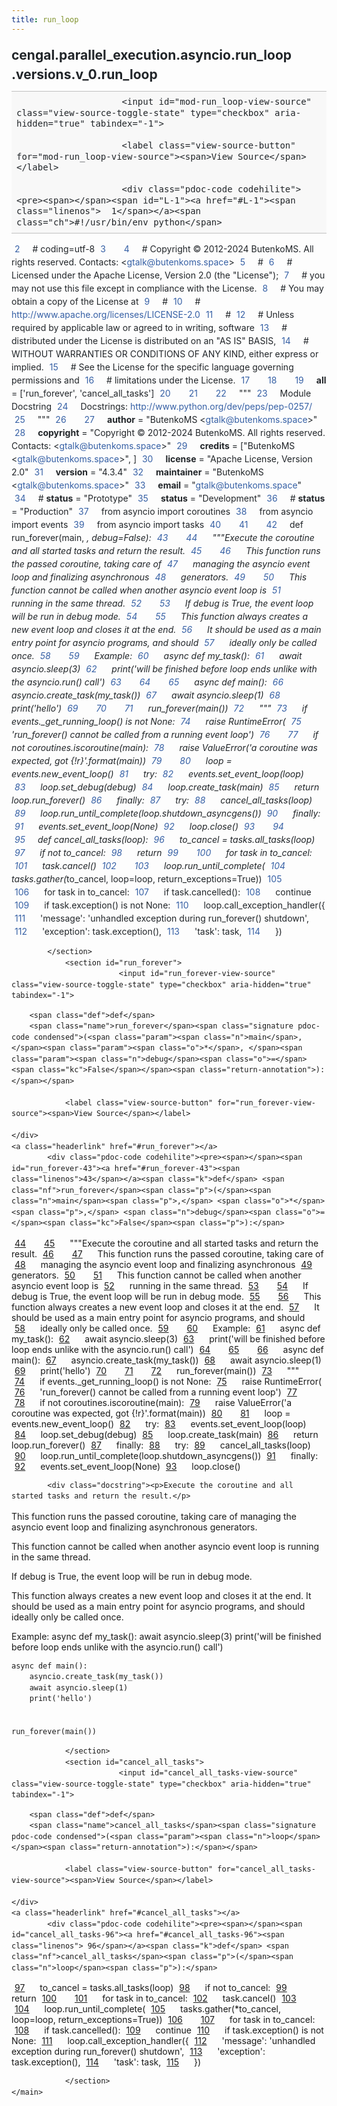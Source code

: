 ```yaml
---
title: run_loop
---
```


<div>
    <main class="pdoc">
            <section class="module-info">
                    <h1 class="modulename">
cengal<wbr>.parallel_execution<wbr>.asyncio<wbr>.run_loop<wbr>.versions<wbr>.v_0<wbr>.run_loop    </h1>

                
                        <input id="mod-run_loop-view-source" class="view-source-toggle-state" type="checkbox" aria-hidden="true" tabindex="-1">

                        <label class="view-source-button" for="mod-run_loop-view-source"><span>View Source</span></label>

                        <div class="pdoc-code codehilite"><pre><span></span><span id="L-1"><a href="#L-1"><span class="linenos">  1</span></a><span class="ch">#!/usr/bin/env python</span>
</span><span id="L-2"><a href="#L-2"><span class="linenos">  2</span></a><span class="c1"># coding=utf-8</span>
</span><span id="L-3"><a href="#L-3"><span class="linenos">  3</span></a>
</span><span id="L-4"><a href="#L-4"><span class="linenos">  4</span></a><span class="c1"># Copyright © 2012-2024 ButenkoMS. All rights reserved. Contacts: &lt;gtalk@butenkoms.space&gt;</span>
</span><span id="L-5"><a href="#L-5"><span class="linenos">  5</span></a><span class="c1"># </span>
</span><span id="L-6"><a href="#L-6"><span class="linenos">  6</span></a><span class="c1"># Licensed under the Apache License, Version 2.0 (the &quot;License&quot;);</span>
</span><span id="L-7"><a href="#L-7"><span class="linenos">  7</span></a><span class="c1"># you may not use this file except in compliance with the License.</span>
</span><span id="L-8"><a href="#L-8"><span class="linenos">  8</span></a><span class="c1"># You may obtain a copy of the License at</span>
</span><span id="L-9"><a href="#L-9"><span class="linenos">  9</span></a><span class="c1"># </span>
</span><span id="L-10"><a href="#L-10"><span class="linenos"> 10</span></a><span class="c1">#     http://www.apache.org/licenses/LICENSE-2.0</span>
</span><span id="L-11"><a href="#L-11"><span class="linenos"> 11</span></a><span class="c1"># </span>
</span><span id="L-12"><a href="#L-12"><span class="linenos"> 12</span></a><span class="c1"># Unless required by applicable law or agreed to in writing, software</span>
</span><span id="L-13"><a href="#L-13"><span class="linenos"> 13</span></a><span class="c1"># distributed under the License is distributed on an &quot;AS IS&quot; BASIS,</span>
</span><span id="L-14"><a href="#L-14"><span class="linenos"> 14</span></a><span class="c1"># WITHOUT WARRANTIES OR CONDITIONS OF ANY KIND, either express or implied.</span>
</span><span id="L-15"><a href="#L-15"><span class="linenos"> 15</span></a><span class="c1"># See the License for the specific language governing permissions and</span>
</span><span id="L-16"><a href="#L-16"><span class="linenos"> 16</span></a><span class="c1"># limitations under the License.</span>
</span><span id="L-17"><a href="#L-17"><span class="linenos"> 17</span></a>
</span><span id="L-18"><a href="#L-18"><span class="linenos"> 18</span></a>
</span><span id="L-19"><a href="#L-19"><span class="linenos"> 19</span></a><span class="n">__all__</span> <span class="o">=</span> <span class="p">[</span><span class="s1">&#39;run_forever&#39;</span><span class="p">,</span> <span class="s1">&#39;cancel_all_tasks&#39;</span><span class="p">]</span>
</span><span id="L-20"><a href="#L-20"><span class="linenos"> 20</span></a>
</span><span id="L-21"><a href="#L-21"><span class="linenos"> 21</span></a>
</span><span id="L-22"><a href="#L-22"><span class="linenos"> 22</span></a><span class="sd">&quot;&quot;&quot;</span>
</span><span id="L-23"><a href="#L-23"><span class="linenos"> 23</span></a><span class="sd">Module Docstring</span>
</span><span id="L-24"><a href="#L-24"><span class="linenos"> 24</span></a><span class="sd">Docstrings: http://www.python.org/dev/peps/pep-0257/</span>
</span><span id="L-25"><a href="#L-25"><span class="linenos"> 25</span></a><span class="sd">&quot;&quot;&quot;</span>
</span><span id="L-26"><a href="#L-26"><span class="linenos"> 26</span></a>
</span><span id="L-27"><a href="#L-27"><span class="linenos"> 27</span></a><span class="n">__author__</span> <span class="o">=</span> <span class="s2">&quot;ButenkoMS &lt;gtalk@butenkoms.space&gt;&quot;</span>
</span><span id="L-28"><a href="#L-28"><span class="linenos"> 28</span></a><span class="n">__copyright__</span> <span class="o">=</span> <span class="s2">&quot;Copyright © 2012-2024 ButenkoMS. All rights reserved. Contacts: &lt;gtalk@butenkoms.space&gt;&quot;</span>
</span><span id="L-29"><a href="#L-29"><span class="linenos"> 29</span></a><span class="n">__credits__</span> <span class="o">=</span> <span class="p">[</span><span class="s2">&quot;ButenkoMS &lt;gtalk@butenkoms.space&gt;&quot;</span><span class="p">,</span> <span class="p">]</span>
</span><span id="L-30"><a href="#L-30"><span class="linenos"> 30</span></a><span class="n">__license__</span> <span class="o">=</span> <span class="s2">&quot;Apache License, Version 2.0&quot;</span>
</span><span id="L-31"><a href="#L-31"><span class="linenos"> 31</span></a><span class="n">__version__</span> <span class="o">=</span> <span class="s2">&quot;4.3.4&quot;</span>
</span><span id="L-32"><a href="#L-32"><span class="linenos"> 32</span></a><span class="n">__maintainer__</span> <span class="o">=</span> <span class="s2">&quot;ButenkoMS &lt;gtalk@butenkoms.space&gt;&quot;</span>
</span><span id="L-33"><a href="#L-33"><span class="linenos"> 33</span></a><span class="n">__email__</span> <span class="o">=</span> <span class="s2">&quot;gtalk@butenkoms.space&quot;</span>
</span><span id="L-34"><a href="#L-34"><span class="linenos"> 34</span></a><span class="c1"># __status__ = &quot;Prototype&quot;</span>
</span><span id="L-35"><a href="#L-35"><span class="linenos"> 35</span></a><span class="n">__status__</span> <span class="o">=</span> <span class="s2">&quot;Development&quot;</span>
</span><span id="L-36"><a href="#L-36"><span class="linenos"> 36</span></a><span class="c1"># __status__ = &quot;Production&quot;</span>
</span><span id="L-37"><a href="#L-37"><span class="linenos"> 37</span></a><span class="kn">from</span> <span class="nn">asyncio</span> <span class="kn">import</span> <span class="n">coroutines</span>
</span><span id="L-38"><a href="#L-38"><span class="linenos"> 38</span></a><span class="kn">from</span> <span class="nn">asyncio</span> <span class="kn">import</span> <span class="n">events</span>
</span><span id="L-39"><a href="#L-39"><span class="linenos"> 39</span></a><span class="kn">from</span> <span class="nn">asyncio</span> <span class="kn">import</span> <span class="n">tasks</span>
</span><span id="L-40"><a href="#L-40"><span class="linenos"> 40</span></a>
</span><span id="L-41"><a href="#L-41"><span class="linenos"> 41</span></a>
</span><span id="L-42"><a href="#L-42"><span class="linenos"> 42</span></a><span class="k">def</span> <span class="nf">run_forever</span><span class="p">(</span><span class="n">main</span><span class="p">,</span> <span class="o">*</span><span class="p">,</span> <span class="n">debug</span><span class="o">=</span><span class="kc">False</span><span class="p">):</span>
</span><span id="L-43"><a href="#L-43"><span class="linenos"> 43</span></a><span class="w">    </span>
</span><span id="L-44"><a href="#L-44"><span class="linenos"> 44</span></a><span class="w">    </span><span class="sd">&quot;&quot;&quot;Execute the coroutine and all started tasks and return the result.</span>
</span><span id="L-45"><a href="#L-45"><span class="linenos"> 45</span></a>
</span><span id="L-46"><a href="#L-46"><span class="linenos"> 46</span></a><span class="sd">    This function runs the passed coroutine, taking care of</span>
</span><span id="L-47"><a href="#L-47"><span class="linenos"> 47</span></a><span class="sd">    managing the asyncio event loop and finalizing asynchronous</span>
</span><span id="L-48"><a href="#L-48"><span class="linenos"> 48</span></a><span class="sd">    generators.</span>
</span><span id="L-49"><a href="#L-49"><span class="linenos"> 49</span></a>
</span><span id="L-50"><a href="#L-50"><span class="linenos"> 50</span></a><span class="sd">    This function cannot be called when another asyncio event loop is</span>
</span><span id="L-51"><a href="#L-51"><span class="linenos"> 51</span></a><span class="sd">    running in the same thread.</span>
</span><span id="L-52"><a href="#L-52"><span class="linenos"> 52</span></a>
</span><span id="L-53"><a href="#L-53"><span class="linenos"> 53</span></a><span class="sd">    If debug is True, the event loop will be run in debug mode.</span>
</span><span id="L-54"><a href="#L-54"><span class="linenos"> 54</span></a>
</span><span id="L-55"><a href="#L-55"><span class="linenos"> 55</span></a><span class="sd">    This function always creates a new event loop and closes it at the end.</span>
</span><span id="L-56"><a href="#L-56"><span class="linenos"> 56</span></a><span class="sd">    It should be used as a main entry point for asyncio programs, and should</span>
</span><span id="L-57"><a href="#L-57"><span class="linenos"> 57</span></a><span class="sd">    ideally only be called once.</span>
</span><span id="L-58"><a href="#L-58"><span class="linenos"> 58</span></a>
</span><span id="L-59"><a href="#L-59"><span class="linenos"> 59</span></a><span class="sd">    Example:</span>
</span><span id="L-60"><a href="#L-60"><span class="linenos"> 60</span></a><span class="sd">        async def my_task():</span>
</span><span id="L-61"><a href="#L-61"><span class="linenos"> 61</span></a><span class="sd">            await asyncio.sleep(3)</span>
</span><span id="L-62"><a href="#L-62"><span class="linenos"> 62</span></a><span class="sd">            print(&#39;will be finished before loop ends unlike with the asyncio.run() call&#39;)</span>
</span><span id="L-63"><a href="#L-63"><span class="linenos"> 63</span></a>
</span><span id="L-64"><a href="#L-64"><span class="linenos"> 64</span></a>
</span><span id="L-65"><a href="#L-65"><span class="linenos"> 65</span></a><span class="sd">        async def main():</span>
</span><span id="L-66"><a href="#L-66"><span class="linenos"> 66</span></a><span class="sd">            asyncio.create_task(my_task())</span>
</span><span id="L-67"><a href="#L-67"><span class="linenos"> 67</span></a><span class="sd">            await asyncio.sleep(1)</span>
</span><span id="L-68"><a href="#L-68"><span class="linenos"> 68</span></a><span class="sd">            print(&#39;hello&#39;)</span>
</span><span id="L-69"><a href="#L-69"><span class="linenos"> 69</span></a>
</span><span id="L-70"><a href="#L-70"><span class="linenos"> 70</span></a>
</span><span id="L-71"><a href="#L-71"><span class="linenos"> 71</span></a><span class="sd">        run_forever(main())</span>
</span><span id="L-72"><a href="#L-72"><span class="linenos"> 72</span></a><span class="sd">    &quot;&quot;&quot;</span>
</span><span id="L-73"><a href="#L-73"><span class="linenos"> 73</span></a>    <span class="k">if</span> <span class="n">events</span><span class="o">.</span><span class="n">_get_running_loop</span><span class="p">()</span> <span class="ow">is</span> <span class="ow">not</span> <span class="kc">None</span><span class="p">:</span>
</span><span id="L-74"><a href="#L-74"><span class="linenos"> 74</span></a>        <span class="k">raise</span> <span class="ne">RuntimeError</span><span class="p">(</span>
</span><span id="L-75"><a href="#L-75"><span class="linenos"> 75</span></a>            <span class="s1">&#39;run_forever() cannot be called from a running event loop&#39;</span><span class="p">)</span>
</span><span id="L-76"><a href="#L-76"><span class="linenos"> 76</span></a>
</span><span id="L-77"><a href="#L-77"><span class="linenos"> 77</span></a>    <span class="k">if</span> <span class="ow">not</span> <span class="n">coroutines</span><span class="o">.</span><span class="n">iscoroutine</span><span class="p">(</span><span class="n">main</span><span class="p">):</span>
</span><span id="L-78"><a href="#L-78"><span class="linenos"> 78</span></a>        <span class="k">raise</span> <span class="ne">ValueError</span><span class="p">(</span><span class="s1">&#39;a coroutine was expected, got </span><span class="si">{!r}</span><span class="s1">&#39;</span><span class="o">.</span><span class="n">format</span><span class="p">(</span><span class="n">main</span><span class="p">))</span>
</span><span id="L-79"><a href="#L-79"><span class="linenos"> 79</span></a>
</span><span id="L-80"><a href="#L-80"><span class="linenos"> 80</span></a>    <span class="n">loop</span> <span class="o">=</span> <span class="n">events</span><span class="o">.</span><span class="n">new_event_loop</span><span class="p">()</span>
</span><span id="L-81"><a href="#L-81"><span class="linenos"> 81</span></a>    <span class="k">try</span><span class="p">:</span>
</span><span id="L-82"><a href="#L-82"><span class="linenos"> 82</span></a>        <span class="n">events</span><span class="o">.</span><span class="n">set_event_loop</span><span class="p">(</span><span class="n">loop</span><span class="p">)</span>
</span><span id="L-83"><a href="#L-83"><span class="linenos"> 83</span></a>        <span class="n">loop</span><span class="o">.</span><span class="n">set_debug</span><span class="p">(</span><span class="n">debug</span><span class="p">)</span>
</span><span id="L-84"><a href="#L-84"><span class="linenos"> 84</span></a>        <span class="n">loop</span><span class="o">.</span><span class="n">create_task</span><span class="p">(</span><span class="n">main</span><span class="p">)</span>
</span><span id="L-85"><a href="#L-85"><span class="linenos"> 85</span></a>        <span class="k">return</span> <span class="n">loop</span><span class="o">.</span><span class="n">run_forever</span><span class="p">()</span>
</span><span id="L-86"><a href="#L-86"><span class="linenos"> 86</span></a>    <span class="k">finally</span><span class="p">:</span>
</span><span id="L-87"><a href="#L-87"><span class="linenos"> 87</span></a>        <span class="k">try</span><span class="p">:</span>
</span><span id="L-88"><a href="#L-88"><span class="linenos"> 88</span></a>            <span class="n">cancel_all_tasks</span><span class="p">(</span><span class="n">loop</span><span class="p">)</span>
</span><span id="L-89"><a href="#L-89"><span class="linenos"> 89</span></a>            <span class="n">loop</span><span class="o">.</span><span class="n">run_until_complete</span><span class="p">(</span><span class="n">loop</span><span class="o">.</span><span class="n">shutdown_asyncgens</span><span class="p">())</span>
</span><span id="L-90"><a href="#L-90"><span class="linenos"> 90</span></a>        <span class="k">finally</span><span class="p">:</span>
</span><span id="L-91"><a href="#L-91"><span class="linenos"> 91</span></a>            <span class="n">events</span><span class="o">.</span><span class="n">set_event_loop</span><span class="p">(</span><span class="kc">None</span><span class="p">)</span>
</span><span id="L-92"><a href="#L-92"><span class="linenos"> 92</span></a>            <span class="n">loop</span><span class="o">.</span><span class="n">close</span><span class="p">()</span>
</span><span id="L-93"><a href="#L-93"><span class="linenos"> 93</span></a>
</span><span id="L-94"><a href="#L-94"><span class="linenos"> 94</span></a>
</span><span id="L-95"><a href="#L-95"><span class="linenos"> 95</span></a><span class="k">def</span> <span class="nf">cancel_all_tasks</span><span class="p">(</span><span class="n">loop</span><span class="p">):</span>
</span><span id="L-96"><a href="#L-96"><span class="linenos"> 96</span></a>    <span class="n">to_cancel</span> <span class="o">=</span> <span class="n">tasks</span><span class="o">.</span><span class="n">all_tasks</span><span class="p">(</span><span class="n">loop</span><span class="p">)</span>
</span><span id="L-97"><a href="#L-97"><span class="linenos"> 97</span></a>    <span class="k">if</span> <span class="ow">not</span> <span class="n">to_cancel</span><span class="p">:</span>
</span><span id="L-98"><a href="#L-98"><span class="linenos"> 98</span></a>        <span class="k">return</span>
</span><span id="L-99"><a href="#L-99"><span class="linenos"> 99</span></a>
</span><span id="L-100"><a href="#L-100"><span class="linenos">100</span></a>    <span class="k">for</span> <span class="n">task</span> <span class="ow">in</span> <span class="n">to_cancel</span><span class="p">:</span>
</span><span id="L-101"><a href="#L-101"><span class="linenos">101</span></a>        <span class="n">task</span><span class="o">.</span><span class="n">cancel</span><span class="p">()</span>
</span><span id="L-102"><a href="#L-102"><span class="linenos">102</span></a>
</span><span id="L-103"><a href="#L-103"><span class="linenos">103</span></a>    <span class="n">loop</span><span class="o">.</span><span class="n">run_until_complete</span><span class="p">(</span>
</span><span id="L-104"><a href="#L-104"><span class="linenos">104</span></a>        <span class="n">tasks</span><span class="o">.</span><span class="n">gather</span><span class="p">(</span><span class="o">*</span><span class="n">to_cancel</span><span class="p">,</span> <span class="n">loop</span><span class="o">=</span><span class="n">loop</span><span class="p">,</span> <span class="n">return_exceptions</span><span class="o">=</span><span class="kc">True</span><span class="p">))</span>
</span><span id="L-105"><a href="#L-105"><span class="linenos">105</span></a>
</span><span id="L-106"><a href="#L-106"><span class="linenos">106</span></a>    <span class="k">for</span> <span class="n">task</span> <span class="ow">in</span> <span class="n">to_cancel</span><span class="p">:</span>
</span><span id="L-107"><a href="#L-107"><span class="linenos">107</span></a>        <span class="k">if</span> <span class="n">task</span><span class="o">.</span><span class="n">cancelled</span><span class="p">():</span>
</span><span id="L-108"><a href="#L-108"><span class="linenos">108</span></a>            <span class="k">continue</span>
</span><span id="L-109"><a href="#L-109"><span class="linenos">109</span></a>        <span class="k">if</span> <span class="n">task</span><span class="o">.</span><span class="n">exception</span><span class="p">()</span> <span class="ow">is</span> <span class="ow">not</span> <span class="kc">None</span><span class="p">:</span>
</span><span id="L-110"><a href="#L-110"><span class="linenos">110</span></a>            <span class="n">loop</span><span class="o">.</span><span class="n">call_exception_handler</span><span class="p">({</span>
</span><span id="L-111"><a href="#L-111"><span class="linenos">111</span></a>                <span class="s1">&#39;message&#39;</span><span class="p">:</span> <span class="s1">&#39;unhandled exception during run_forever() shutdown&#39;</span><span class="p">,</span>
</span><span id="L-112"><a href="#L-112"><span class="linenos">112</span></a>                <span class="s1">&#39;exception&#39;</span><span class="p">:</span> <span class="n">task</span><span class="o">.</span><span class="n">exception</span><span class="p">(),</span>
</span><span id="L-113"><a href="#L-113"><span class="linenos">113</span></a>                <span class="s1">&#39;task&#39;</span><span class="p">:</span> <span class="n">task</span><span class="p">,</span>
</span><span id="L-114"><a href="#L-114"><span class="linenos">114</span></a>            <span class="p">})</span>
</span></pre></div>


            </section>
                <section id="run_forever">
                            <input id="run_forever-view-source" class="view-source-toggle-state" type="checkbox" aria-hidden="true" tabindex="-1">
<div class="attr function">
            
        <span class="def">def</span>
        <span class="name">run_forever</span><span class="signature pdoc-code condensed">(<span class="param"><span class="n">main</span>, </span><span class="param"><span class="o">*</span>, </span><span class="param"><span class="n">debug</span><span class="o">=</span><span class="kc">False</span></span><span class="return-annotation">):</span></span>

                <label class="view-source-button" for="run_forever-view-source"><span>View Source</span></label>

    </div>
    <a class="headerlink" href="#run_forever"></a>
            <div class="pdoc-code codehilite"><pre><span></span><span id="run_forever-43"><a href="#run_forever-43"><span class="linenos">43</span></a><span class="k">def</span> <span class="nf">run_forever</span><span class="p">(</span><span class="n">main</span><span class="p">,</span> <span class="o">*</span><span class="p">,</span> <span class="n">debug</span><span class="o">=</span><span class="kc">False</span><span class="p">):</span>
</span><span id="run_forever-44"><a href="#run_forever-44"><span class="linenos">44</span></a><span class="w">    </span>
</span><span id="run_forever-45"><a href="#run_forever-45"><span class="linenos">45</span></a><span class="w">    </span><span class="sd">&quot;&quot;&quot;Execute the coroutine and all started tasks and return the result.</span>
</span><span id="run_forever-46"><a href="#run_forever-46"><span class="linenos">46</span></a>
</span><span id="run_forever-47"><a href="#run_forever-47"><span class="linenos">47</span></a><span class="sd">    This function runs the passed coroutine, taking care of</span>
</span><span id="run_forever-48"><a href="#run_forever-48"><span class="linenos">48</span></a><span class="sd">    managing the asyncio event loop and finalizing asynchronous</span>
</span><span id="run_forever-49"><a href="#run_forever-49"><span class="linenos">49</span></a><span class="sd">    generators.</span>
</span><span id="run_forever-50"><a href="#run_forever-50"><span class="linenos">50</span></a>
</span><span id="run_forever-51"><a href="#run_forever-51"><span class="linenos">51</span></a><span class="sd">    This function cannot be called when another asyncio event loop is</span>
</span><span id="run_forever-52"><a href="#run_forever-52"><span class="linenos">52</span></a><span class="sd">    running in the same thread.</span>
</span><span id="run_forever-53"><a href="#run_forever-53"><span class="linenos">53</span></a>
</span><span id="run_forever-54"><a href="#run_forever-54"><span class="linenos">54</span></a><span class="sd">    If debug is True, the event loop will be run in debug mode.</span>
</span><span id="run_forever-55"><a href="#run_forever-55"><span class="linenos">55</span></a>
</span><span id="run_forever-56"><a href="#run_forever-56"><span class="linenos">56</span></a><span class="sd">    This function always creates a new event loop and closes it at the end.</span>
</span><span id="run_forever-57"><a href="#run_forever-57"><span class="linenos">57</span></a><span class="sd">    It should be used as a main entry point for asyncio programs, and should</span>
</span><span id="run_forever-58"><a href="#run_forever-58"><span class="linenos">58</span></a><span class="sd">    ideally only be called once.</span>
</span><span id="run_forever-59"><a href="#run_forever-59"><span class="linenos">59</span></a>
</span><span id="run_forever-60"><a href="#run_forever-60"><span class="linenos">60</span></a><span class="sd">    Example:</span>
</span><span id="run_forever-61"><a href="#run_forever-61"><span class="linenos">61</span></a><span class="sd">        async def my_task():</span>
</span><span id="run_forever-62"><a href="#run_forever-62"><span class="linenos">62</span></a><span class="sd">            await asyncio.sleep(3)</span>
</span><span id="run_forever-63"><a href="#run_forever-63"><span class="linenos">63</span></a><span class="sd">            print(&#39;will be finished before loop ends unlike with the asyncio.run() call&#39;)</span>
</span><span id="run_forever-64"><a href="#run_forever-64"><span class="linenos">64</span></a>
</span><span id="run_forever-65"><a href="#run_forever-65"><span class="linenos">65</span></a>
</span><span id="run_forever-66"><a href="#run_forever-66"><span class="linenos">66</span></a><span class="sd">        async def main():</span>
</span><span id="run_forever-67"><a href="#run_forever-67"><span class="linenos">67</span></a><span class="sd">            asyncio.create_task(my_task())</span>
</span><span id="run_forever-68"><a href="#run_forever-68"><span class="linenos">68</span></a><span class="sd">            await asyncio.sleep(1)</span>
</span><span id="run_forever-69"><a href="#run_forever-69"><span class="linenos">69</span></a><span class="sd">            print(&#39;hello&#39;)</span>
</span><span id="run_forever-70"><a href="#run_forever-70"><span class="linenos">70</span></a>
</span><span id="run_forever-71"><a href="#run_forever-71"><span class="linenos">71</span></a>
</span><span id="run_forever-72"><a href="#run_forever-72"><span class="linenos">72</span></a><span class="sd">        run_forever(main())</span>
</span><span id="run_forever-73"><a href="#run_forever-73"><span class="linenos">73</span></a><span class="sd">    &quot;&quot;&quot;</span>
</span><span id="run_forever-74"><a href="#run_forever-74"><span class="linenos">74</span></a>    <span class="k">if</span> <span class="n">events</span><span class="o">.</span><span class="n">_get_running_loop</span><span class="p">()</span> <span class="ow">is</span> <span class="ow">not</span> <span class="kc">None</span><span class="p">:</span>
</span><span id="run_forever-75"><a href="#run_forever-75"><span class="linenos">75</span></a>        <span class="k">raise</span> <span class="ne">RuntimeError</span><span class="p">(</span>
</span><span id="run_forever-76"><a href="#run_forever-76"><span class="linenos">76</span></a>            <span class="s1">&#39;run_forever() cannot be called from a running event loop&#39;</span><span class="p">)</span>
</span><span id="run_forever-77"><a href="#run_forever-77"><span class="linenos">77</span></a>
</span><span id="run_forever-78"><a href="#run_forever-78"><span class="linenos">78</span></a>    <span class="k">if</span> <span class="ow">not</span> <span class="n">coroutines</span><span class="o">.</span><span class="n">iscoroutine</span><span class="p">(</span><span class="n">main</span><span class="p">):</span>
</span><span id="run_forever-79"><a href="#run_forever-79"><span class="linenos">79</span></a>        <span class="k">raise</span> <span class="ne">ValueError</span><span class="p">(</span><span class="s1">&#39;a coroutine was expected, got </span><span class="si">{!r}</span><span class="s1">&#39;</span><span class="o">.</span><span class="n">format</span><span class="p">(</span><span class="n">main</span><span class="p">))</span>
</span><span id="run_forever-80"><a href="#run_forever-80"><span class="linenos">80</span></a>
</span><span id="run_forever-81"><a href="#run_forever-81"><span class="linenos">81</span></a>    <span class="n">loop</span> <span class="o">=</span> <span class="n">events</span><span class="o">.</span><span class="n">new_event_loop</span><span class="p">()</span>
</span><span id="run_forever-82"><a href="#run_forever-82"><span class="linenos">82</span></a>    <span class="k">try</span><span class="p">:</span>
</span><span id="run_forever-83"><a href="#run_forever-83"><span class="linenos">83</span></a>        <span class="n">events</span><span class="o">.</span><span class="n">set_event_loop</span><span class="p">(</span><span class="n">loop</span><span class="p">)</span>
</span><span id="run_forever-84"><a href="#run_forever-84"><span class="linenos">84</span></a>        <span class="n">loop</span><span class="o">.</span><span class="n">set_debug</span><span class="p">(</span><span class="n">debug</span><span class="p">)</span>
</span><span id="run_forever-85"><a href="#run_forever-85"><span class="linenos">85</span></a>        <span class="n">loop</span><span class="o">.</span><span class="n">create_task</span><span class="p">(</span><span class="n">main</span><span class="p">)</span>
</span><span id="run_forever-86"><a href="#run_forever-86"><span class="linenos">86</span></a>        <span class="k">return</span> <span class="n">loop</span><span class="o">.</span><span class="n">run_forever</span><span class="p">()</span>
</span><span id="run_forever-87"><a href="#run_forever-87"><span class="linenos">87</span></a>    <span class="k">finally</span><span class="p">:</span>
</span><span id="run_forever-88"><a href="#run_forever-88"><span class="linenos">88</span></a>        <span class="k">try</span><span class="p">:</span>
</span><span id="run_forever-89"><a href="#run_forever-89"><span class="linenos">89</span></a>            <span class="n">cancel_all_tasks</span><span class="p">(</span><span class="n">loop</span><span class="p">)</span>
</span><span id="run_forever-90"><a href="#run_forever-90"><span class="linenos">90</span></a>            <span class="n">loop</span><span class="o">.</span><span class="n">run_until_complete</span><span class="p">(</span><span class="n">loop</span><span class="o">.</span><span class="n">shutdown_asyncgens</span><span class="p">())</span>
</span><span id="run_forever-91"><a href="#run_forever-91"><span class="linenos">91</span></a>        <span class="k">finally</span><span class="p">:</span>
</span><span id="run_forever-92"><a href="#run_forever-92"><span class="linenos">92</span></a>            <span class="n">events</span><span class="o">.</span><span class="n">set_event_loop</span><span class="p">(</span><span class="kc">None</span><span class="p">)</span>
</span><span id="run_forever-93"><a href="#run_forever-93"><span class="linenos">93</span></a>            <span class="n">loop</span><span class="o">.</span><span class="n">close</span><span class="p">()</span>
</span></pre></div>


            <div class="docstring"><p>Execute the coroutine and all started tasks and return the result.</p>

<p>This function runs the passed coroutine, taking care of
managing the asyncio event loop and finalizing asynchronous
generators.</p>

<p>This function cannot be called when another asyncio event loop is
running in the same thread.</p>

<p>If debug is True, the event loop will be run in debug mode.</p>

<p>This function always creates a new event loop and closes it at the end.
It should be used as a main entry point for asyncio programs, and should
ideally only be called once.</p>

<p>Example:
    async def my_task():
        await asyncio.sleep(3)
        print('will be finished before loop ends unlike with the asyncio.run() call')</p>

<pre><code>async def main():
    asyncio.create_task(my_task())
    await asyncio.sleep(1)
    print('hello')


run_forever(main())
</code></pre>
</div>


                </section>
                <section id="cancel_all_tasks">
                            <input id="cancel_all_tasks-view-source" class="view-source-toggle-state" type="checkbox" aria-hidden="true" tabindex="-1">
<div class="attr function">
            
        <span class="def">def</span>
        <span class="name">cancel_all_tasks</span><span class="signature pdoc-code condensed">(<span class="param"><span class="n">loop</span></span><span class="return-annotation">):</span></span>

                <label class="view-source-button" for="cancel_all_tasks-view-source"><span>View Source</span></label>

    </div>
    <a class="headerlink" href="#cancel_all_tasks"></a>
            <div class="pdoc-code codehilite"><pre><span></span><span id="cancel_all_tasks-96"><a href="#cancel_all_tasks-96"><span class="linenos"> 96</span></a><span class="k">def</span> <span class="nf">cancel_all_tasks</span><span class="p">(</span><span class="n">loop</span><span class="p">):</span>
</span><span id="cancel_all_tasks-97"><a href="#cancel_all_tasks-97"><span class="linenos"> 97</span></a>    <span class="n">to_cancel</span> <span class="o">=</span> <span class="n">tasks</span><span class="o">.</span><span class="n">all_tasks</span><span class="p">(</span><span class="n">loop</span><span class="p">)</span>
</span><span id="cancel_all_tasks-98"><a href="#cancel_all_tasks-98"><span class="linenos"> 98</span></a>    <span class="k">if</span> <span class="ow">not</span> <span class="n">to_cancel</span><span class="p">:</span>
</span><span id="cancel_all_tasks-99"><a href="#cancel_all_tasks-99"><span class="linenos"> 99</span></a>        <span class="k">return</span>
</span><span id="cancel_all_tasks-100"><a href="#cancel_all_tasks-100"><span class="linenos">100</span></a>
</span><span id="cancel_all_tasks-101"><a href="#cancel_all_tasks-101"><span class="linenos">101</span></a>    <span class="k">for</span> <span class="n">task</span> <span class="ow">in</span> <span class="n">to_cancel</span><span class="p">:</span>
</span><span id="cancel_all_tasks-102"><a href="#cancel_all_tasks-102"><span class="linenos">102</span></a>        <span class="n">task</span><span class="o">.</span><span class="n">cancel</span><span class="p">()</span>
</span><span id="cancel_all_tasks-103"><a href="#cancel_all_tasks-103"><span class="linenos">103</span></a>
</span><span id="cancel_all_tasks-104"><a href="#cancel_all_tasks-104"><span class="linenos">104</span></a>    <span class="n">loop</span><span class="o">.</span><span class="n">run_until_complete</span><span class="p">(</span>
</span><span id="cancel_all_tasks-105"><a href="#cancel_all_tasks-105"><span class="linenos">105</span></a>        <span class="n">tasks</span><span class="o">.</span><span class="n">gather</span><span class="p">(</span><span class="o">*</span><span class="n">to_cancel</span><span class="p">,</span> <span class="n">loop</span><span class="o">=</span><span class="n">loop</span><span class="p">,</span> <span class="n">return_exceptions</span><span class="o">=</span><span class="kc">True</span><span class="p">))</span>
</span><span id="cancel_all_tasks-106"><a href="#cancel_all_tasks-106"><span class="linenos">106</span></a>
</span><span id="cancel_all_tasks-107"><a href="#cancel_all_tasks-107"><span class="linenos">107</span></a>    <span class="k">for</span> <span class="n">task</span> <span class="ow">in</span> <span class="n">to_cancel</span><span class="p">:</span>
</span><span id="cancel_all_tasks-108"><a href="#cancel_all_tasks-108"><span class="linenos">108</span></a>        <span class="k">if</span> <span class="n">task</span><span class="o">.</span><span class="n">cancelled</span><span class="p">():</span>
</span><span id="cancel_all_tasks-109"><a href="#cancel_all_tasks-109"><span class="linenos">109</span></a>            <span class="k">continue</span>
</span><span id="cancel_all_tasks-110"><a href="#cancel_all_tasks-110"><span class="linenos">110</span></a>        <span class="k">if</span> <span class="n">task</span><span class="o">.</span><span class="n">exception</span><span class="p">()</span> <span class="ow">is</span> <span class="ow">not</span> <span class="kc">None</span><span class="p">:</span>
</span><span id="cancel_all_tasks-111"><a href="#cancel_all_tasks-111"><span class="linenos">111</span></a>            <span class="n">loop</span><span class="o">.</span><span class="n">call_exception_handler</span><span class="p">({</span>
</span><span id="cancel_all_tasks-112"><a href="#cancel_all_tasks-112"><span class="linenos">112</span></a>                <span class="s1">&#39;message&#39;</span><span class="p">:</span> <span class="s1">&#39;unhandled exception during run_forever() shutdown&#39;</span><span class="p">,</span>
</span><span id="cancel_all_tasks-113"><a href="#cancel_all_tasks-113"><span class="linenos">113</span></a>                <span class="s1">&#39;exception&#39;</span><span class="p">:</span> <span class="n">task</span><span class="o">.</span><span class="n">exception</span><span class="p">(),</span>
</span><span id="cancel_all_tasks-114"><a href="#cancel_all_tasks-114"><span class="linenos">114</span></a>                <span class="s1">&#39;task&#39;</span><span class="p">:</span> <span class="n">task</span><span class="p">,</span>
</span><span id="cancel_all_tasks-115"><a href="#cancel_all_tasks-115"><span class="linenos">115</span></a>            <span class="p">})</span>
</span></pre></div>


    

                </section>
    </main>


<style>pre{line-height:125%;}span.linenos{color:inherit; background-color:transparent; padding-left:5px; padding-right:20px;}.pdoc-code .hll{background-color:#ffffcc}.pdoc-code{background:#f8f8f8;}.pdoc-code .c{color:#3D7B7B; font-style:italic}.pdoc-code .err{border:1px solid #FF0000}.pdoc-code .k{color:#008000; font-weight:bold}.pdoc-code .o{color:#666666}.pdoc-code .ch{color:#3D7B7B; font-style:italic}.pdoc-code .cm{color:#3D7B7B; font-style:italic}.pdoc-code .cp{color:#9C6500}.pdoc-code .cpf{color:#3D7B7B; font-style:italic}.pdoc-code .c1{color:#3D7B7B; font-style:italic}.pdoc-code .cs{color:#3D7B7B; font-style:italic}.pdoc-code .gd{color:#A00000}.pdoc-code .ge{font-style:italic}.pdoc-code .gr{color:#E40000}.pdoc-code .gh{color:#000080; font-weight:bold}.pdoc-code .gi{color:#008400}.pdoc-code .go{color:#717171}.pdoc-code .gp{color:#000080; font-weight:bold}.pdoc-code .gs{font-weight:bold}.pdoc-code .gu{color:#800080; font-weight:bold}.pdoc-code .gt{color:#0044DD}.pdoc-code .kc{color:#008000; font-weight:bold}.pdoc-code .kd{color:#008000; font-weight:bold}.pdoc-code .kn{color:#008000; font-weight:bold}.pdoc-code .kp{color:#008000}.pdoc-code .kr{color:#008000; font-weight:bold}.pdoc-code .kt{color:#B00040}.pdoc-code .m{color:#666666}.pdoc-code .s{color:#BA2121}.pdoc-code .na{color:#687822}.pdoc-code .nb{color:#008000}.pdoc-code .nc{color:#0000FF; font-weight:bold}.pdoc-code .no{color:#880000}.pdoc-code .nd{color:#AA22FF}.pdoc-code .ni{color:#717171; font-weight:bold}.pdoc-code .ne{color:#CB3F38; font-weight:bold}.pdoc-code .nf{color:#0000FF}.pdoc-code .nl{color:#767600}.pdoc-code .nn{color:#0000FF; font-weight:bold}.pdoc-code .nt{color:#008000; font-weight:bold}.pdoc-code .nv{color:#19177C}.pdoc-code .ow{color:#AA22FF; font-weight:bold}.pdoc-code .w{color:#bbbbbb}.pdoc-code .mb{color:#666666}.pdoc-code .mf{color:#666666}.pdoc-code .mh{color:#666666}.pdoc-code .mi{color:#666666}.pdoc-code .mo{color:#666666}.pdoc-code .sa{color:#BA2121}.pdoc-code .sb{color:#BA2121}.pdoc-code .sc{color:#BA2121}.pdoc-code .dl{color:#BA2121}.pdoc-code .sd{color:#BA2121; font-style:italic}.pdoc-code .s2{color:#BA2121}.pdoc-code .se{color:#AA5D1F; font-weight:bold}.pdoc-code .sh{color:#BA2121}.pdoc-code .si{color:#A45A77; font-weight:bold}.pdoc-code .sx{color:#008000}.pdoc-code .sr{color:#A45A77}.pdoc-code .s1{color:#BA2121}.pdoc-code .ss{color:#19177C}.pdoc-code .bp{color:#008000}.pdoc-code .fm{color:#0000FF}.pdoc-code .vc{color:#19177C}.pdoc-code .vg{color:#19177C}.pdoc-code .vi{color:#19177C}.pdoc-code .vm{color:#19177C}.pdoc-code .il{color:#666666}</style>
<style>:root{--pdoc-background:#fff;}.pdoc{--text:#212529;--muted:#6c757d;--link:#3660a5;--link-hover:#1659c5;--code:#f8f8f8;--active:#fff598;--accent:#eee;--accent2:#c1c1c1;--nav-hover:rgba(255, 255, 255, 0.5);--name:#0066BB;--def:#008800;--annotation:#007020;}</style>
<style>.pdoc{color:var(--text);box-sizing:border-box;line-height:1.5;background:none;}.pdoc .pdoc-button{cursor:pointer;display:inline-block;border:solid black 1px;border-radius:2px;font-size:.75rem;padding:calc(0.5em - 1px) 1em;transition:100ms all;}.pdoc .pdoc-alert{padding:1rem 1rem 1rem calc(1.5rem + 24px);border:1px solid transparent;border-radius:.25rem;background-repeat:no-repeat;background-position:1rem center;margin-bottom:1rem;}.pdoc .pdoc-alert > *:last-child{margin-bottom:0;}.pdoc .pdoc-alert-note {color:#084298;background-color:#cfe2ff;border-color:#b6d4fe;background-image:url("data:image/svg+xml,%3Csvg%20xmlns%3D%22http%3A//www.w3.org/2000/svg%22%20width%3D%2224%22%20height%3D%2224%22%20fill%3D%22%23084298%22%20viewBox%3D%220%200%2016%2016%22%3E%3Cpath%20d%3D%22M8%2016A8%208%200%201%200%208%200a8%208%200%200%200%200%2016zm.93-9.412-1%204.705c-.07.34.029.533.304.533.194%200%20.487-.07.686-.246l-.088.416c-.287.346-.92.598-1.465.598-.703%200-1.002-.422-.808-1.319l.738-3.468c.064-.293.006-.399-.287-.47l-.451-.081.082-.381%202.29-.287zM8%205.5a1%201%200%201%201%200-2%201%201%200%200%201%200%202z%22/%3E%3C/svg%3E");}.pdoc .pdoc-alert-warning{color:#664d03;background-color:#fff3cd;border-color:#ffecb5;background-image:url("data:image/svg+xml,%3Csvg%20xmlns%3D%22http%3A//www.w3.org/2000/svg%22%20width%3D%2224%22%20height%3D%2224%22%20fill%3D%22%23664d03%22%20viewBox%3D%220%200%2016%2016%22%3E%3Cpath%20d%3D%22M8.982%201.566a1.13%201.13%200%200%200-1.96%200L.165%2013.233c-.457.778.091%201.767.98%201.767h13.713c.889%200%201.438-.99.98-1.767L8.982%201.566zM8%205c.535%200%20.954.462.9.995l-.35%203.507a.552.552%200%200%201-1.1%200L7.1%205.995A.905.905%200%200%201%208%205zm.002%206a1%201%200%201%201%200%202%201%201%200%200%201%200-2z%22/%3E%3C/svg%3E");}.pdoc .pdoc-alert-danger{color:#842029;background-color:#f8d7da;border-color:#f5c2c7;background-image:url("data:image/svg+xml,%3Csvg%20xmlns%3D%22http%3A//www.w3.org/2000/svg%22%20width%3D%2224%22%20height%3D%2224%22%20fill%3D%22%23842029%22%20viewBox%3D%220%200%2016%2016%22%3E%3Cpath%20d%3D%22M5.52.359A.5.5%200%200%201%206%200h4a.5.5%200%200%201%20.474.658L8.694%206H12.5a.5.5%200%200%201%20.395.807l-7%209a.5.5%200%200%201-.873-.454L6.823%209.5H3.5a.5.5%200%200%201-.48-.641l2.5-8.5z%22/%3E%3C/svg%3E");}.pdoc .visually-hidden{position:absolute !important;width:1px !important;height:1px !important;padding:0 !important;margin:-1px !important;overflow:hidden !important;clip:rect(0, 0, 0, 0) !important;white-space:nowrap !important;border:0 !important;}.pdoc h1, .pdoc h2, .pdoc h3{font-weight:300;margin:.3em 0;padding:.2em 0;}.pdoc > section:not(.module-info) h1{font-size:1.5rem;font-weight:500;}.pdoc > section:not(.module-info) h2{font-size:1.4rem;font-weight:500;}.pdoc > section:not(.module-info) h3{font-size:1.3rem;font-weight:500;}.pdoc > section:not(.module-info) h4{font-size:1.2rem;}.pdoc > section:not(.module-info) h5{font-size:1.1rem;}.pdoc a{text-decoration:none;color:var(--link);}.pdoc a:hover{color:var(--link-hover);}.pdoc blockquote{margin-left:2rem;}.pdoc pre{border-top:1px solid var(--accent2);border-bottom:1px solid var(--accent2);margin-top:0;margin-bottom:1em;padding:.5rem 0 .5rem .5rem;overflow-x:auto;background-color:var(--code);}.pdoc code{color:var(--text);padding:.2em .4em;margin:0;font-size:85%;background-color:var(--accent);border-radius:6px;}.pdoc a > code{color:inherit;}.pdoc pre > code{display:inline-block;font-size:inherit;background:none;border:none;padding:0;}.pdoc > section:not(.module-info){margin-bottom:1.5rem;}.pdoc .modulename{margin-top:0;font-weight:bold;}.pdoc .modulename a{color:var(--link);transition:100ms all;}.pdoc .git-button{float:right;border:solid var(--link) 1px;}.pdoc .git-button:hover{background-color:var(--link);color:var(--pdoc-background);}.view-source-toggle-state,.view-source-toggle-state ~ .pdoc-code{display:none;}.view-source-toggle-state:checked ~ .pdoc-code{display:block;}.view-source-button{display:inline-block;float:right;font-size:.75rem;line-height:1.5rem;color:var(--muted);padding:0 .4rem 0 1.3rem;cursor:pointer;text-indent:-2px;}.view-source-button > span{visibility:hidden;}.module-info .view-source-button{float:none;display:flex;justify-content:flex-end;margin:-1.2rem .4rem -.2rem 0;}.view-source-button::before{position:absolute;content:"View Source";display:list-item;list-style-type:disclosure-closed;}.view-source-toggle-state:checked ~ .attr .view-source-button::before,.view-source-toggle-state:checked ~ .view-source-button::before{list-style-type:disclosure-open;}.pdoc .docstring{margin-bottom:1.5rem;}.pdoc section:not(.module-info) .docstring{margin-left:clamp(0rem, 5vw - 2rem, 1rem);}.pdoc .docstring .pdoc-code{margin-left:1em;margin-right:1em;}.pdoc h1:target,.pdoc h2:target,.pdoc h3:target,.pdoc h4:target,.pdoc h5:target,.pdoc h6:target,.pdoc .pdoc-code > pre > span:target{background-color:var(--active);box-shadow:-1rem 0 0 0 var(--active);}.pdoc .pdoc-code > pre > span:target{display:block;}.pdoc div:target > .attr,.pdoc section:target > .attr,.pdoc dd:target > a{background-color:var(--active);}.pdoc *{scroll-margin:2rem;}.pdoc .pdoc-code .linenos{user-select:none;}.pdoc .attr:hover{filter:contrast(0.95);}.pdoc section, .pdoc .classattr{position:relative;}.pdoc .headerlink{--width:clamp(1rem, 3vw, 2rem);position:absolute;top:0;left:calc(0rem - var(--width));transition:all 100ms ease-in-out;opacity:0;}.pdoc .headerlink::before{content:"#";display:block;text-align:center;width:var(--width);height:2.3rem;line-height:2.3rem;font-size:1.5rem;}.pdoc .attr:hover ~ .headerlink,.pdoc *:target > .headerlink,.pdoc .headerlink:hover{opacity:1;}.pdoc .attr{display:block;margin:.5rem 0 .5rem;padding:.4rem .4rem .4rem 1rem;background-color:var(--accent);overflow-x:auto;}.pdoc .classattr{margin-left:2rem;}.pdoc .name{color:var(--name);font-weight:bold;}.pdoc .def{color:var(--def);font-weight:bold;}.pdoc .signature{background-color:transparent;}.pdoc .param, .pdoc .return-annotation{white-space:pre;}.pdoc .signature.multiline .param{display:block;}.pdoc .signature.condensed .param{display:inline-block;}.pdoc .annotation{color:var(--annotation);}.pdoc .view-value-toggle-state,.pdoc .view-value-toggle-state ~ .default_value{display:none;}.pdoc .view-value-toggle-state:checked ~ .default_value{display:inherit;}.pdoc .view-value-button{font-size:.5rem;vertical-align:middle;border-style:dashed;margin-top:-0.1rem;}.pdoc .view-value-button:hover{background:white;}.pdoc .view-value-button::before{content:"show";text-align:center;width:2.2em;display:inline-block;}.pdoc .view-value-toggle-state:checked ~ .view-value-button::before{content:"hide";}.pdoc .inherited{margin-left:2rem;}.pdoc .inherited dt{font-weight:700;}.pdoc .inherited dt, .pdoc .inherited dd{display:inline;margin-left:0;margin-bottom:.5rem;}.pdoc .inherited dd:not(:last-child):after{content:", ";}.pdoc .inherited .class:before{content:"class ";}.pdoc .inherited .function a:after{content:"()";}.pdoc .search-result .docstring{overflow:auto;max-height:25vh;}.pdoc .search-result.focused > .attr{background-color:var(--active);}.pdoc .attribution{margin-top:2rem;display:block;opacity:0.5;transition:all 200ms;filter:grayscale(100%);}.pdoc .attribution:hover{opacity:1;filter:grayscale(0%);}.pdoc .attribution img{margin-left:5px;height:35px;vertical-align:middle;width:70px;transition:all 200ms;}.pdoc table{display:block;width:max-content;max-width:100%;overflow:auto;margin-bottom:1rem;}.pdoc table th{font-weight:600;}.pdoc table th, .pdoc table td{padding:6px 13px;border:1px solid var(--accent2);}</style></div>